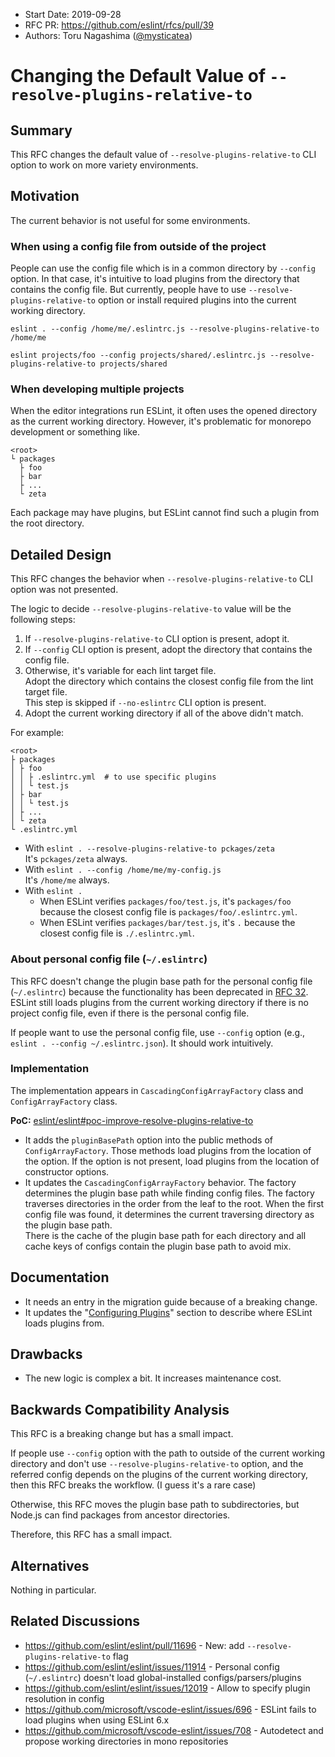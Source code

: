 - Start Date: 2019-09-28
- RFC PR: https://github.com/eslint/rfcs/pull/39
- Authors: Toru Nagashima ([@mysticatea](https://github.com/mysticatea))

# Changing the Default Value of `--resolve-plugins-relative-to`

## Summary

This RFC changes the default value of `--resolve-plugins-relative-to` CLI option to work on more variety environments.

## Motivation

The current behavior is not useful for some environments.

### When using a config file from outside of the project

People can use the config file which is in a common directory by `--config` option. In that case, it's intuitive to load plugins from the directory that contains the config file. But currently, people have to use `--resolve-plugins-relative-to` option or install required plugins into the current working directory.

```
eslint . --config /home/me/.eslintrc.js --resolve-plugins-relative-to /home/me
```

```
eslint projects/foo --config projects/shared/.eslintrc.js --resolve-plugins-relative-to projects/shared
```

### When developing multiple projects

When the editor integrations run ESLint, it often uses the opened directory as the current working directory. However, it's problematic for monorepo development or something like.

```
<root>
└ packages
  ├ foo
  ├ bar
  ├ ...
  └ zeta
```

Each package may have plugins, but ESLint cannot find such a plugin from the root directory.

## Detailed Design

This RFC changes the behavior when `--resolve-plugins-relative-to` CLI option was not presented.

The logic to decide `--resolve-plugins-relative-to` value will be the following steps:

1. If `--resolve-plugins-relative-to` CLI option is present, adopt it.
1. If `--config` CLI option is present, adopt the directory that contains the config file.
1. Otherwise, it's variable for each lint target file.<br>
   Adopt the directory which contains the closest config file from the lint target file.<br>
   This step is skipped if `--no-eslintrc` CLI option is present.
1. Adopt the current working directory if all of the above didn't match.

For example:

```
<root>
├ packages
│ ├ foo
│ │ ├ .eslintrc.yml  # to use specific plugins
│ │ └ test.js
│ ├ bar
│ │ └ test.js
│ ├ ...
│ └ zeta
└ .eslintrc.yml
```

- With `eslint . --resolve-plugins-relative-to pckages/zeta`<br>
  It's `pckages/zeta` always.
- With `eslint . --config /home/me/my-config.js`<br>
  It's `/home/me` always.
- With `eslint .`
  - When ESLint verifies `packages/foo/test.js`, it's `packages/foo` because the closest config file is `packages/foo/.eslintrc.yml`.
  - When ESLint verifies `packages/bar/test.js`, it's `.` because the closest config file is `./.eslintrc.yml`.

### About personal config file (`~/.eslintrc`)

This RFC doesn't change the plugin base path for the personal config file (`~/.eslintrc`) because the functionality has been deprecated in [RFC 32](https://github.com/eslint/rfcs/pull/32). ESLint still loads plugins from the current working directory if there is no project config file, even if there is the personal config file.

If people want to use the personal config file, use `--config` option (e.g., `eslint . --config ~/.eslintrc.json`). It should work intuitively.

### Implementation

The implementation appears in `CascadingConfigArrayFactory` class and `ConfigArrayFactory` class.

**PoC:** [eslint/eslint#poc-improve-resolve-plugins-relative-to](https://github.com/eslint/eslint/compare/master...poc-improve-resolve-plugins-relative-to)

- It adds the `pluginBasePath` option into the public methods of `ConfigArrayFactory`. Those methods load plugins from the location of the option. If the option is not present, load plugins from the location of constructor options.
- It updates the `CascadingConfigArrayFactory` behavior. The factory determines the plugin base path while finding config files. The factory traverses directories in the order from the leaf to the root. When the first config file was found, it determines the current traversing directory as the plugin base path.<br>
  There is the cache of the plugin base path for each directory and all cache keys of configs contain the plugin base path to avoid mix.

## Documentation

- It needs an entry in the migration guide because of a breaking change.
- It updates the "[Configuring Plugins](https://eslint.org/docs/user-guide/configuring#configuring-plugins)" section to describe where ESLint loads plugins from.

## Drawbacks

- The new logic is complex a bit. It increases maintenance cost.

## Backwards Compatibility Analysis

This RFC is a breaking change but has a small impact.

If people use `--config` option with the path to outside of the current working directory and don't use `--resolve-plugins-relative-to` option, and the referred config depends on the plugins of the current working directory, then this RFC breaks the workflow. (I guess it's a rare case)

Otherwise, this RFC moves the plugin base path to subdirectories, but Node.js can find packages from ancestor directories.

Therefore, this RFC has a small impact.

## Alternatives

Nothing in particular.

## Related Discussions

- https://github.com/eslint/eslint/pull/11696 - New: add `--resolve-plugins-relative-to` flag
- https://github.com/eslint/eslint/issues/11914 - Personal config (`~/.eslintrc`) doesn't load global-installed configs/parsers/plugins
- https://github.com/eslint/eslint/issues/12019 - Allow to specify plugin resolution in config
- https://github.com/microsoft/vscode-eslint/issues/696 - ESLint fails to load plugins when using ESLint 6.x
- https://github.com/microsoft/vscode-eslint/issues/708 - Autodetect and propose working directories in mono repositories

